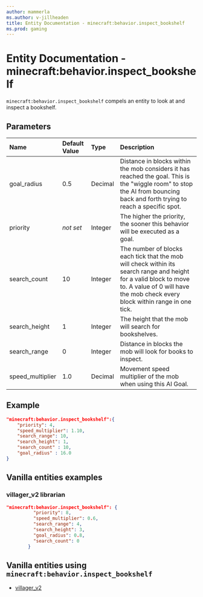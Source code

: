 ```yaml
---
author: mammerla
ms.author: v-jillheaden
title: Entity Documentation - minecraft:behavior.inspect_bookshelf
ms.prod: gaming
---
```


# Entity Documentation - minecraft:behavior.inspect_bookshelf

`minecraft:behavior.inspect_bookshelf` compels an entity to look at and inspect a bookshelf.

## Parameters

|Name |Default Value  |Type  |Description  |
|:----------|:----------|:----------|:----------|
|goal_radius| 0.5| Decimal| Distance in blocks within the mob considers it has reached the goal. This is the "wiggle room" to stop the AI from bouncing back and forth trying to reach a specific spot. |
|priority|*not set*|Integer|The higher the priority, the sooner this behavior will be executed as a goal.|
|search_count| 10| Integer| The number of blocks each tick that the mob will check within its search range and height for a valid block to move to. A value of 0 will have the mob check every block within range in one tick. |
|search_height| 1| Integer|  The height that the mob will search for bookshelves. |
| search_range| 0| Integer| Distance in blocks the mob will look for books to inspect. |
|speed_multiplier| 1.0| Decimal|  Movement speed multiplier of the mob when using this AI Goal. |

## Example

```json
"minecraft:behavior.inspect_bookshelf":{
    "priority": 4,
    "speed_multiplier": 1.10,
    "search_range": 10,
    "search_height": 1,
    "search_count" : 10,
    "goal_radius" : 16.0
}
```

## Vanilla entities examples

### villager_v2 librarian

```json
"minecraft:behavior.inspect_bookshelf": {
          "priority": 8,
          "speed_multiplier": 0.6,
          "search_range": 4,
          "search_height": 3,
          "goal_radius": 0.8,
          "search_count": 0
        }
```

## Vanilla entities using `minecraft:behavior.inspect_bookshelf`

- [villager_v2](../../../../Source/VanillaBehaviorPack_Snippets/entities/villager_v2.md)
